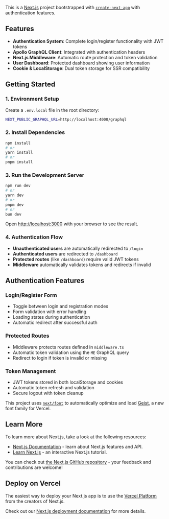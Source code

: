 This is a [Next.js](https://nextjs.org) project bootstrapped with [`create-next-app`](https://nextjs.org/docs/app/api-reference/cli/create-next-app) with authentication features.

## Features

- **Authentication System**: Complete login/register functionality with JWT tokens
- **Apollo GraphQL Client**: Integrated with authentication headers
- **Next.js Middleware**: Automatic route protection and token validation
- **User Dashboard**: Protected dashboard showing user information
- **Cookie & LocalStorage**: Dual token storage for SSR compatibility

## Getting Started

### 1. Environment Setup

Create a `.env.local` file in the root directory:

```bash
NEXT_PUBLIC_GRAPHQL_URL=http://localhost:4000/graphql
```

### 2. Install Dependencies

```bash
npm install
# or
yarn install
# or
pnpm install
```

### 3. Run the Development Server

```bash
npm run dev
# or
yarn dev
# or
pnpm dev
# or
bun dev
```

Open [http://localhost:3000](http://localhost:3000) with your browser to see the result.

### 4. Authentication Flow

- **Unauthenticated users** are automatically redirected to `/login`
- **Authenticated users** are redirected to `/dashboard`
- **Protected routes** (like `/dashboard`) require valid JWT tokens
- **Middleware** automatically validates tokens and redirects if invalid

## Authentication Features

### Login/Register Form
- Toggle between login and registration modes
- Form validation with error handling
- Loading states during authentication
- Automatic redirect after successful auth

### Protected Routes
- Middleware protects routes defined in `middleware.ts`
- Automatic token validation using the `ME` GraphQL query
- Redirect to login if token is invalid or missing

### Token Management
- JWT tokens stored in both localStorage and cookies
- Automatic token refresh and validation
- Secure logout with token cleanup

This project uses [`next/font`](https://nextjs.org/docs/app/building-your-application/optimizing/fonts) to automatically optimize and load [Geist](https://vercel.com/font), a new font family for Vercel.

## Learn More

To learn more about Next.js, take a look at the following resources:

- [Next.js Documentation](https://nextjs.org/docs) - learn about Next.js features and API.
- [Learn Next.js](https://nextjs.org/learn) - an interactive Next.js tutorial.

You can check out [the Next.js GitHub repository](https://github.com/vercel/next.js) - your feedback and contributions are welcome!

## Deploy on Vercel

The easiest way to deploy your Next.js app is to use the [Vercel Platform](https://vercel.com/new?utm_medium=default-template&filter=next.js&utm_source=create-next-app&utm_campaign=create-next-app-readme) from the creators of Next.js.

Check out our [Next.js deployment documentation](https://nextjs.org/docs/app/building-your-application/deploying) for more details.

